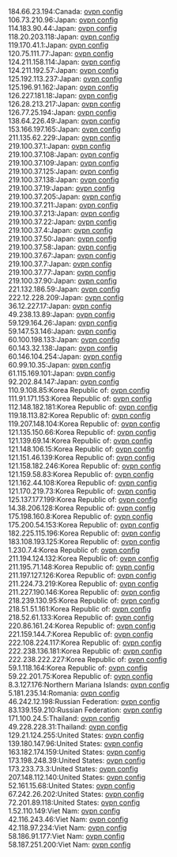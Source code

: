 184.66.23.194:Canada: [ovpn config](vpn/184_66_23_194.ovpn)  
106.73.210.96:Japan: [ovpn config](vpn/106_73_210_96.ovpn)  
114.183.90.44:Japan: [ovpn config](vpn/114_183_90_44.ovpn)  
118.20.203.118:Japan: [ovpn config](vpn/118_20_203_118.ovpn)  
119.170.41.1:Japan: [ovpn config](vpn/119_170_41_1.ovpn)  
120.75.111.77:Japan: [ovpn config](vpn/120_75_111_77.ovpn)  
124.211.158.114:Japan: [ovpn config](vpn/124_211_158_114.ovpn)  
124.211.192.57:Japan: [ovpn config](vpn/124_211_192_57.ovpn)  
125.192.113.237:Japan: [ovpn config](vpn/125_192_113_237.ovpn)  
125.196.91.162:Japan: [ovpn config](vpn/125_196_91_162.ovpn)  
126.227.181.18:Japan: [ovpn config](vpn/126_227_181_18.ovpn)  
126.28.213.217:Japan: [ovpn config](vpn/126_28_213_217.ovpn)  
126.77.25.194:Japan: [ovpn config](vpn/126_77_25_194.ovpn)  
138.64.226.49:Japan: [ovpn config](vpn/138_64_226_49.ovpn)  
153.166.197.165:Japan: [ovpn config](vpn/153_166_197_165.ovpn)  
211.135.62.229:Japan: [ovpn config](vpn/211_135_62_229.ovpn)  
219.100.37.1:Japan: [ovpn config](vpn/219_100_37_1.ovpn)  
219.100.37.108:Japan: [ovpn config](vpn/219_100_37_108.ovpn)  
219.100.37.109:Japan: [ovpn config](vpn/219_100_37_109.ovpn)  
219.100.37.125:Japan: [ovpn config](vpn/219_100_37_125.ovpn)  
219.100.37.138:Japan: [ovpn config](vpn/219_100_37_138.ovpn)  
219.100.37.19:Japan: [ovpn config](vpn/219_100_37_19.ovpn)  
219.100.37.205:Japan: [ovpn config](vpn/219_100_37_205.ovpn)  
219.100.37.211:Japan: [ovpn config](vpn/219_100_37_211.ovpn)  
219.100.37.213:Japan: [ovpn config](vpn/219_100_37_213.ovpn)  
219.100.37.22:Japan: [ovpn config](vpn/219_100_37_22.ovpn)  
219.100.37.4:Japan: [ovpn config](vpn/219_100_37_4.ovpn)  
219.100.37.50:Japan: [ovpn config](vpn/219_100_37_50.ovpn)  
219.100.37.58:Japan: [ovpn config](vpn/219_100_37_58.ovpn)  
219.100.37.67:Japan: [ovpn config](vpn/219_100_37_67.ovpn)  
219.100.37.7:Japan: [ovpn config](vpn/219_100_37_7.ovpn)  
219.100.37.77:Japan: [ovpn config](vpn/219_100_37_77.ovpn)  
219.100.37.90:Japan: [ovpn config](vpn/219_100_37_90.ovpn)  
221.132.186.59:Japan: [ovpn config](vpn/221_132_186_59.ovpn)  
222.12.228.209:Japan: [ovpn config](vpn/222_12_228_209.ovpn)  
36.12.227.17:Japan: [ovpn config](vpn/36_12_227_17.ovpn)  
49.238.13.89:Japan: [ovpn config](vpn/49_238_13_89.ovpn)  
59.129.164.26:Japan: [ovpn config](vpn/59_129_164_26.ovpn)  
59.147.53.146:Japan: [ovpn config](vpn/59_147_53_146.ovpn)  
60.100.198.133:Japan: [ovpn config](vpn/60_100_198_133.ovpn)  
60.143.32.138:Japan: [ovpn config](vpn/60_143_32_138.ovpn)  
60.146.104.254:Japan: [ovpn config](vpn/60_146_104_254.ovpn)  
60.99.10.35:Japan: [ovpn config](vpn/60_99_10_35.ovpn)  
61.115.169.101:Japan: [ovpn config](vpn/61_115_169_101.ovpn)  
92.202.84.147:Japan: [ovpn config](vpn/92_202_84_147.ovpn)  
110.9.108.85:Korea Republic of: [ovpn config](vpn/110_9_108_85.ovpn)  
111.91.171.153:Korea Republic of: [ovpn config](vpn/111_91_171_153.ovpn)  
112.148.182.181:Korea Republic of: [ovpn config](vpn/112_148_182_181.ovpn)  
119.18.113.82:Korea Republic of: [ovpn config](vpn/119_18_113_82.ovpn)  
119.207.148.104:Korea Republic of: [ovpn config](vpn/119_207_148_104.ovpn)  
121.135.150.66:Korea Republic of: [ovpn config](vpn/121_135_150_66.ovpn)  
121.139.69.14:Korea Republic of: [ovpn config](vpn/121_139_69_14.ovpn)  
121.148.106.15:Korea Republic of: [ovpn config](vpn/121_148_106_15.ovpn)  
121.151.46.139:Korea Republic of: [ovpn config](vpn/121_151_46_139.ovpn)  
121.158.182.246:Korea Republic of: [ovpn config](vpn/121_158_182_246.ovpn)  
121.159.58.83:Korea Republic of: [ovpn config](vpn/121_159_58_83.ovpn)  
121.162.44.108:Korea Republic of: [ovpn config](vpn/121_162_44_108.ovpn)  
121.170.219.73:Korea Republic of: [ovpn config](vpn/121_170_219_73.ovpn)  
125.137.177.199:Korea Republic of: [ovpn config](vpn/125_137_177_199.ovpn)  
14.38.206.128:Korea Republic of: [ovpn config](vpn/14_38_206_128.ovpn)  
175.198.160.8:Korea Republic of: [ovpn config](vpn/175_198_160_8.ovpn)  
175.200.54.153:Korea Republic of: [ovpn config](vpn/175_200_54_153.ovpn)  
182.225.115.196:Korea Republic of: [ovpn config](vpn/182_225_115_196.ovpn)  
183.108.193.125:Korea Republic of: [ovpn config](vpn/183_108_193_125.ovpn)  
1.230.7.4:Korea Republic of: [ovpn config](vpn/1_230_7_4.ovpn)  
211.194.124.132:Korea Republic of: [ovpn config](vpn/211_194_124_132.ovpn)  
211.195.71.148:Korea Republic of: [ovpn config](vpn/211_195_71_148.ovpn)  
211.197.127.126:Korea Republic of: [ovpn config](vpn/211_197_127_126.ovpn)  
211.224.73.219:Korea Republic of: [ovpn config](vpn/211_224_73_219.ovpn)  
211.227.190.146:Korea Republic of: [ovpn config](vpn/211_227_190_146.ovpn)  
218.239.130.95:Korea Republic of: [ovpn config](vpn/218_239_130_95.ovpn)  
218.51.51.161:Korea Republic of: [ovpn config](vpn/218_51_51_161.ovpn)  
218.52.61.133:Korea Republic of: [ovpn config](vpn/218_52_61_133.ovpn)  
220.86.161.24:Korea Republic of: [ovpn config](vpn/220_86_161_24.ovpn)  
221.159.144.7:Korea Republic of: [ovpn config](vpn/221_159_144_7.ovpn)  
222.108.224.117:Korea Republic of: [ovpn config](vpn/222_108_224_117.ovpn)  
222.238.136.181:Korea Republic of: [ovpn config](vpn/222_238_136_181.ovpn)  
222.238.222.227:Korea Republic of: [ovpn config](vpn/222_238_222_227.ovpn)  
59.1.118.164:Korea Republic of: [ovpn config](vpn/59_1_118_164.ovpn)  
59.22.201.75:Korea Republic of: [ovpn config](vpn/59_22_201_75.ovpn)  
8.3.127.176:Northern Mariana Islands: [ovpn config](vpn/8_3_127_176.ovpn)  
5.181.235.14:Romania: [ovpn config](vpn/5_181_235_14.ovpn)  
46.242.12.198:Russian Federation: [ovpn config](vpn/46_242_12_198.ovpn)  
83.139.159.210:Russian Federation: [ovpn config](vpn/83_139_159_210.ovpn)  
171.100.24.5:Thailand: [ovpn config](vpn/171_100_24_5.ovpn)  
49.228.228.31:Thailand: [ovpn config](vpn/49_228_228_31.ovpn)  
129.21.124.255:United States: [ovpn config](vpn/129_21_124_255.ovpn)  
139.180.147.96:United States: [ovpn config](vpn/139_180_147_96.ovpn)  
163.182.174.159:United States: [ovpn config](vpn/163_182_174_159.ovpn)  
173.198.248.39:United States: [ovpn config](vpn/173_198_248_39.ovpn)  
173.233.73.3:United States: [ovpn config](vpn/173_233_73_3.ovpn)  
207.148.112.140:United States: [ovpn config](vpn/207_148_112_140.ovpn)  
52.161.15.68:United States: [ovpn config](vpn/52_161_15_68.ovpn)  
67.242.26.202:United States: [ovpn config](vpn/67_242_26_202.ovpn)  
72.201.89.118:United States: [ovpn config](vpn/72_201_89_118.ovpn)  
1.52.110.149:Viet Nam: [ovpn config](vpn/1_52_110_149.ovpn)  
42.116.243.46:Viet Nam: [ovpn config](vpn/42_116_243_46.ovpn)  
42.118.97.234:Viet Nam: [ovpn config](vpn/42_118_97_234.ovpn)  
58.186.91.177:Viet Nam: [ovpn config](vpn/58_186_91_177.ovpn)  
58.187.251.200:Viet Nam: [ovpn config](vpn/58_187_251_200.ovpn)  
